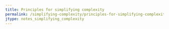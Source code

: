```yaml
---
title: Principles for simplifying complexity
permalink: /simplifying-complexity/principles-for-simplifying-complexity.html
jtype: notes_simplifying_complexity
---
```

